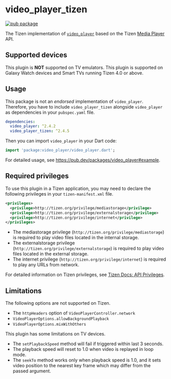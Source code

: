 # video_player_tizen

[![pub package](https://img.shields.io/pub/v/video_player_tizen.svg)](https://pub.dev/packages/video_player_tizen)

The Tizen implementation of [`video_player`](https://pub.dev/packages/video_player) based on the Tizen [Media Player](https://docs.tizen.org/application/native/api/iot-headed/latest/group__CAPI__MEDIA__PLAYER__MODULE.html) API.

## Supported devices

This plugin is **NOT** supported on TV emulators. This plugin is supported on Galaxy Watch devices and Smart TVs running Tizen 4.0 or above.

## Usage

This package is not an _endorsed_ implementation of `video_player`. Therefore, you have to include `video_player_tizen` alongside `video_player` as dependencies in your `pubspec.yaml` file.

```yaml
dependencies:
  video_player: ^2.4.2
  video_player_tizen: ^2.4.5
```

Then you can import `video_player` in your Dart code:

```dart
import 'package:video_player/video_player.dart';
```

For detailed usage, see https://pub.dev/packages/video_player#example.

## Required privileges

To use this plugin in a Tizen application, you may need to declare the following privileges in your `tizen-manifest.xml` file.

```xml
<privileges>
  <privilege>http://tizen.org/privilege/mediastorage</privilege>
  <privilege>http://tizen.org/privilege/externalstorage</privilege>
  <privilege>http://tizen.org/privilege/internet</privilege>
</privileges>
```

- The mediastorage privilege (`http://tizen.org/privilege/mediastorage`) is required to play video files located in the internal storage.
- The externalstorage privilege (`http://tizen.org/privilege/externalstorage`) is required to play video files located in the external storage.
- The internet privilege (`http://tizen.org/privilege/internet`) is required to play any URLs from network.

For detailed information on Tizen privileges, see [Tizen Docs: API Privileges](https://docs.tizen.org/application/dotnet/get-started/api-privileges).

## Limitations

The following options are not supported on Tizen.

- The `httpHeaders` option of `VideoPlayerController.network`
- `VideoPlayerOptions.allowBackgroundPlayback`
- `VideoPlayerOptions.mixWithOthers`

This plugin has some limitations on TV devices.

- The `setPlaybackSpeed` method will fail if triggered within last 3 seconds.
- The playback speed will reset to 1.0 when video is replayed in loop mode.
- The `seekTo` method works only when playback speed is 1.0, and it sets video position to the nearest key frame which may differ from the passed argument.
